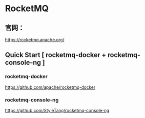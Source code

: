# RocketMQ

## 官网：
https://rocketmq.apache.org/  




## Quick Start [ rocketmq-docker + rocketmq-console-ng ]

###  rocketmq-docker
https://github.com/apache/rocketmq-docker

###  rocketmq-console-ng
https://github.com/StyleTang/rocketmq-console-ng


